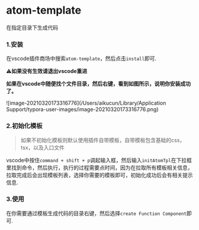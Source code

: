 # atom-template

在指定目录下生成代码

### 1.安装

在vscode插件商场中搜索`atom-template`，然后点击`install`即可.

:warning:**如果没有生效请退出vscode重进**



**如果在vscode中随便找个文件目录，然后右键，看到如图所示，说明你安装成功了。**

![image-20210320173316776](/Users/aikucun/Library/Application Support/typora-user-images/image-20210320173316776.png)

### 2.初始化模板

>如果不初始化模板则默认使用插件自带模板，自带模板包含基础的css，tsx，以及入口文件

vscode中按住`command + shift + p`调起输入框，然后输入`initAtomTpl`在下拉框里找到命令，然后执行，执行的过程需要点时间，因为在拉取所有模板相关信息，拉取完成后会出现模板列表，选择你需要的模板即可，初始化成功后会有相关提示信息.

### 3.使用

在你需要通过模板生成代码的目录右键，然后选择`create Function Component`即可.

